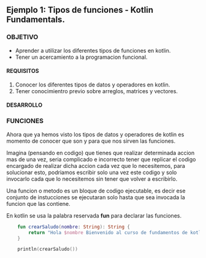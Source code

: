 ## Ejemplo 1: Tipos de funciones - Kotlin Fundamentals.

### OBJETIVO

- Aprender a utilizar los diferentes tipos de funciones en kotlin.
- Tener un acercamiento a la programacion funcional.

#### REQUISITOS

1. Conocer los diferentes tipos de datos y operadores en kotlin.
2. Tener conocimientro previo sobre arreglos, matrices y vectores.

#### DESARROLLO

### FUNCIONES

Ahora que ya hemos visto los tipos de datos y operadores de kotlin es momento de conocer que son y para 
que nos sirven las funciones.

Imagina (pensando en codigo) que tienes que realizar determinada accion mas de una vez, seria complicado 
e incorrecto tener que replicar el codigo encargado de realizar dicha accion cada vez que lo necesitemos,
para solucionar esto, podriamos escribir solo una vez este codigo y solo invocarlo cada que lo necesitemos
sin tener que volver a escribirlo.

Una funcion o metodo es un bloque de codigo ejecutable, es decir ese conjunto de instucciones se ejecutaran 
solo hasta que sea invocada la funcion que las contiene.

En kotlin se usa la palabra reservada **fun** para declarar las funciones.
```kotlin
	fun crearSaludo(nombre: String): String {
		return "Hola $nombre Bienvenido al curso de fundamentos de kotlin."
	} 

	println(crearSaludo())
```

